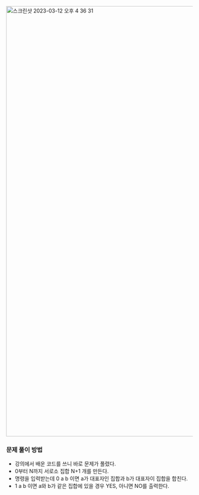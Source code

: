 <img width="1163" alt="스크린샷 2023-03-12 오후 4 36 31" src="https://user-images.githubusercontent.com/62701446/224530998-2bcb33b6-2d85-4936-9e55-3e0d52a1268e.png">


<h3> 문제 풀이 방법 </h3>

- 강의에서 배운 코드를 쓰니 바로 문제가 풀렸다.
- 0부터 N까지 서로소 집합 N+1 개를 만든다.
- 명령을 입력받는데 0 a b 이면 a가 대표자인 집합과 b가 대표자이 집합을 합친다.
- 1 a b 이면 a와 b가 같은 집합에 있을 경우 YES, 아니면 NO를 출력한다.  
